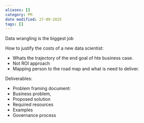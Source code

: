 ```yaml
---
aliases: []
category: PM
date modified: 27-09-2025
tags: []
---
```

Data wrangling is the biggest job

How to justify the costs of a new data scientist:
- Whats the trajectory of the end goal of hte business case.
- Not ROI approach
- Mapping person to the road map and what is need to deliver.

Deliverables:
- Problem framing document:
- Business problem,
- Proposed solution
- Required resources
- Examples
- Governance process